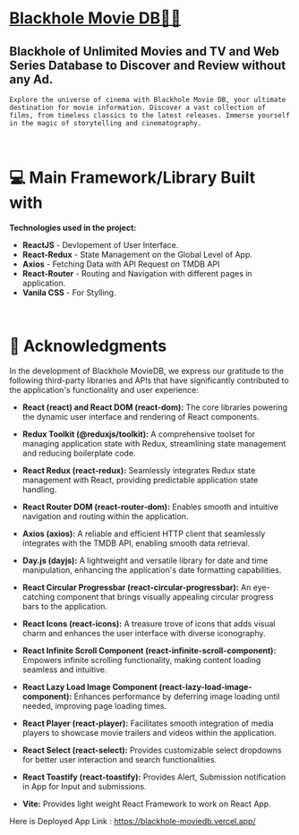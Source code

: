 # [**Blackhole Movie DB🎥🍿**](https://blackhole-moviedb.vercel.app/)

## Blackhole of Unlimited Movies and TV and Web Series Database to Discover and Review without any Ad.

    Explore the universe of cinema with Blackhole Movie DB, your ultimate destination for movie information. Discover a vast collection of films, from timeless classics to the latest releases. Immerse yourself in the magic of storytelling and cinematography.

<br>

# 💻 Main Framework/Library Built with

**Technologies used in the project:**

- **ReactJS** - Devlopement of User Interface.
- **React-Redux** - State Management on the Global Level of App.
- **Axios** - Fetching Data with API Request on TMDB API
- **React-Router** - Routing and Navigation with different pages in application.
- **Vanila CSS** - For Stylling.

<br>

# 🙏 Acknowledgments

In the development of Blackhole MovieDB, we express our gratitude to the following third-party libraries and APIs that have significantly contributed to the application's functionality and user experience:

- **React (react) and React DOM (react-dom):** The core libraries powering the dynamic user interface and rendering of React components.

- **Redux Toolkit (@reduxjs/toolkit):** A comprehensive toolset for managing application state with Redux, streamlining state management and reducing boilerplate code.

- **React Redux (react-redux):** Seamlessly integrates Redux state management with React, providing predictable application state handling.

- **React Router DOM (react-router-dom):** Enables smooth and intuitive navigation and routing within the application.

- **Axios (axios):** A reliable and efficient HTTP client that seamlessly integrates with the TMDB API, enabling smooth data retrieval.

- **Day.js (dayjs):** A lightweight and versatile library for date and time manipulation, enhancing the application's date formatting capabilities.

- **React Circular Progressbar (react-circular-progressbar):** An eye-catching component that brings visually appealing circular progress bars to the application.

- **React Icons (react-icons):** A treasure trove of icons that adds visual charm and enhances the user interface with diverse iconography.

- **React Infinite Scroll Component (react-infinite-scroll-component):** Empowers infinite scrolling functionality, making content loading seamless and intuitive.

- **React Lazy Load Image Component (react-lazy-load-image-component):** Enhances performance by deferring image loading until needed, improving page loading times.

- **React Player (react-player):** Facilitates smooth integration of media players to showcase movie trailers and videos within the application.

- **React Select (react-select):** Provides customizable select dropdowns for better user interaction and search functionalities.

- **React Toastify (react-toastify):** Provides Alert, Submission notification in App for Input and submissions.

- **Vite:** Provides light weight React Framework to work on React App.

Here is Deployed App Link : https://blackhole-moviedb.vercel.app/
